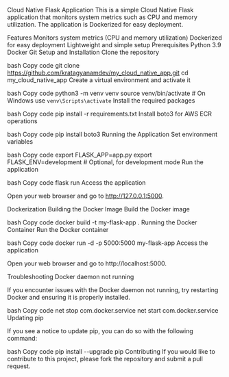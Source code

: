 Cloud Native Flask Application
This is a simple Cloud Native Flask application that monitors system metrics such as CPU and memory utilization. The application is Dockerized for easy deployment.

Features
Monitors system metrics (CPU and memory utilization)
Dockerized for easy deployment
Lightweight and simple setup
Prerequisites
Python 3.9
Docker
Git
Setup and Installation
Clone the repository

bash
Copy code
git clone https://github.com/kratagyanamdev/my_cloud_native_app.git
cd my_cloud_native_app
Create a virtual environment and activate it

bash
Copy code
python3 -m venv venv
source venv/bin/activate  # On Windows use `venv\Scripts\activate`
Install the required packages

bash
Copy code
pip install -r requirements.txt
Install boto3 for AWS ECR operations

bash
Copy code
pip install boto3
Running the Application
Set environment variables

bash
Copy code
export FLASK_APP=app.py
export FLASK_ENV=development  # Optional, for development mode
Run the application

bash
Copy code
flask run
Access the application

Open your web browser and go to http://127.0.0.1:5000.

Dockerization
Building the Docker Image
Build the Docker image

bash
Copy code
docker build -t my-flask-app .
Running the Docker Container
Run the Docker container

bash
Copy code
docker run -d -p 5000:5000 my-flask-app
Access the application

Open your web browser and go to http://localhost:5000.

Troubleshooting
Docker daemon not running

If you encounter issues with the Docker daemon not running, try restarting Docker and ensuring it is properly installed.

bash
Copy code
net stop com.docker.service
net start com.docker.service
Updating pip

If you see a notice to update pip, you can do so with the following command:

bash
Copy code
pip install --upgrade pip
Contributing
If you would like to contribute to this project, please fork the repository and submit a pull request.

